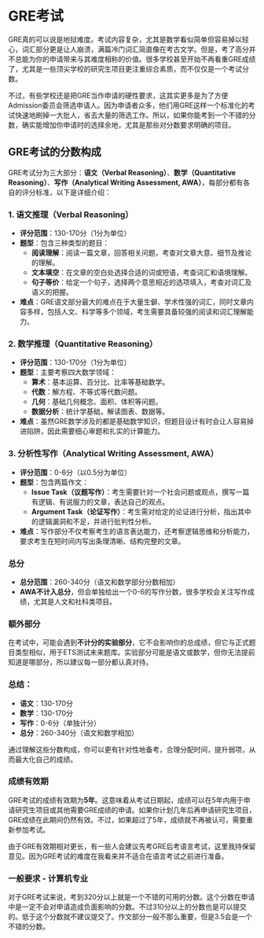 # GRE考试

GRE真的可以说是地狱难度。考试内容复杂，尤其是数学看似简单但容易掉以轻心，词汇部分更是让人崩溃，满篇冷门词汇简直像在考古文学。但是，考了高分并不总能为你的申请带来与其难度相称的价值。很多学校甚至开始不再看重GRE成绩了，尤其是一些顶尖学校的研究生项目更注重综合素质，而不仅仅是一个考试分数。

不过，有些学校还是把GRE当作申请的硬性要求，这其实更多是为了方便Admission委员会筛选申请人。因为申请者众多，他们用GRE这样一个标准化的考试快速地刷掉一大批人，省去大量的筛选工作。所以，如果你能考到一个不错的分数，确实能增加你申请时的选择余地，尤其是那些对分数要求明确的项目。

## GRE考试的分数构成

GRE考试分为三大部分：**语文（Verbal Reasoning）**、**数学（Quantitative Reasoning）**、**写作（Analytical Writing Assessment, AWA）**，每部分都有各自的评分标准，以下是详细介绍：

### 1. **语文推理（Verbal Reasoning）**
- **评分范围**：130-170分（1分为单位）
- **题型**：包含三种类型的题目：
    - **阅读理解**：阅读一篇文章，回答相关问题，考查对文章大意、细节及推论的理解。
    - **文本填空**：在文章的空白处选择合适的词或短语，考查词汇和语境理解。
    - **句子等价**：给定一个句子，选择两个意思相近的选项填入，考查对词汇及语义的把握。
- **难点**：GRE语文部分最大的难点在于大量生僻、学术性强的词汇，同时文章内容多样，包括人文、科学等多个领域，考生需要具备较强的阅读和词汇理解能力。

### 2. **数学推理（Quantitative Reasoning）**
- **评分范围**：130-170分（1分为单位）
- **题型**：主要考察四大数学领域：
    - **算术**：基本运算、百分比、比率等基础数学。
    - **代数**：解方程、不等式等代数问题。
    - **几何**：基础几何概念、面积、体积等问题。
    - **数据分析**：统计学基础，解读图表、数据等。
- **难点**：虽然GRE数学涉及的都是基础数学知识，但题目设计有时会让人容易掉进陷阱，因此需要细心审题和扎实的计算能力。

### 3. **分析性写作（Analytical Writing Assessment, AWA）**
- **评分范围**：0-6分（以0.5分为单位）
- **题型**：包含两篇作文：
    - **Issue Task（议题写作）**：考生需要针对一个社会问题或观点，撰写一篇有逻辑、有说服力的文章，表达自己的观点。
    - **Argument Task（论证写作）**：考生需对给定的论证进行分析，指出其中的逻辑漏洞和不足，并进行批判性分析。
- **难点**：写作部分不仅考察考生的语言表达能力，还考察逻辑思维和分析能力，要求考生在短时间内写出条理清晰、结构完整的文章。

### 总分
- **总分范围**：260-340分（语文和数学部分分数相加）
- **AWA不计入总分**，但会单独给出一个0-6的写作分数，很多学校会关注写作成绩，尤其是人文和社科类项目。

### 额外部分
在考试中，可能会遇到**不计分的实验部分**，它不会影响你的总成绩，但它与正式题目类型相似，用于ETS测试未来题库。实验部分可能是语文或数学，但你无法提前知道是哪部分，所以建议每一部分都认真对待。

### 总结：
- **语文**：130-170分
- **数学**：130-170分
- **写作**：0-6分（单独计分）
- **总分**：260-340分（语文和数学相加）

通过理解这些分数构成，你可以更有针对性地备考，合理分配时间，提升弱项，从而最大化自己的成绩。

### 成绩有效期

GRE考试的成绩有效期为**5年**。这意味着从考试日期起，成绩可以在5年内用于申请研究生项目或其他需要GRE成绩的申请。如果你计划几年后再申请研究生项目，GRE成绩在此期间仍然有效。不过，如果超过了5年，成绩就不再被认可，需要重新参加考试。

由于GRE有效期相对更长，有一些人会建议先考GRE后考语言考试，这里我持保留意见。因为GRE考试的难度在我看来并不适合在语言考试之前进行准备。

### 一般要求 - 计算机专业

对于GRE考试来说，考到320分以上就是一个不错的可用的分数。这个分数在申请中是一定不会对申请造成负面影响的分数。不过310分以上的分数也是可以提交的。低于这个分数就不建议提交了。作文部分一般不那么重要，但是3.5会是一个不错的分数。